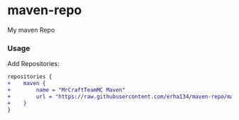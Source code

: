 # maven-repo
My maven Repo

### Usage

Add Repositories:
```diff
repositories {
+    maven {
+        name = "MrCraftTeamMC Maven"
+        url = "https://raw.githubusercontent.com/erha134/maven-repo/main/releases/"
+    }
}
```
